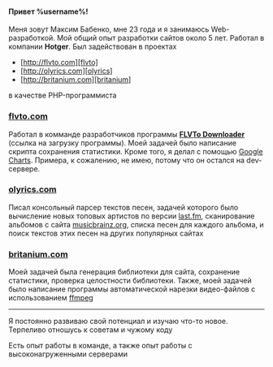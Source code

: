 #### Привет **%username%**!

Меня зовут Максим Бабенко, мне 23 года и я занимаюсь Web-разработкой. Мой общий опыт разработки сайтов около 5 лет.
Работал в компании **Hotger**.
Был задействован в проектах

*   [http://flvto.com][flvto]
*   [http://olyrics.com][olyrics]
*   [http://britanium.com][britanium]

в качестве PHP-программиста

### [flvto.com][flvto]

Работал в комманде разработчиков программы [**FLVTo Downloader**][fvtd] (ссылка на загрузку программы).
Моей задачей было написание скрипта сохранения статистики. Кроме того, я делал с помощью [Google Charts][gch].
Примера, к сожалению, не имею, потому что он остался на dev-сервере.


### [olyrics.com][olyrics]

Писал консольный парсер текстов песен, задачей которого было вычисление новых топовых артистов по версии [last.fm][last],
сканирование альбомов с сайта [musicbrainz.org][mb], списка песен для каждого альбома, и поиск текстов этих песен
на других популярных сайтах

### [britanium.com][britanium]

Моей задачей была генерация библиотеки для сайта, сохранение статистики, проверка целостности библиотеки.
Также, моей задачей было написание программы автоматической нарезки видео-файлов с использованием [ffmpeg][ffmpg]

- - -

Я постоянно развиваю свой потенциал и изучаю что-то новое. Терпеливо отношусь к советам и чужому коду

Есть опыт работы в команде, а также опыт работы с высоконагруженными серверами

[vk]: <http://vk.com/max.babenko> "Бабенко Максим"
[flvto]: <http://flvto.com>
[olyrics]: <http://olyrics.com>
[britanium]: <http://britanium.com>
[last]: <http://last.fm> "Last.FM"
[mb]: <http://musicbrainz.org/> "Musicbrainz"
[gch]: <https://developers.google.com/chart/> "Google Charts Library"
[ffmpg]: <http://ffmpeg.org/> "FFMPEG"
[fvtd]: <http://www.flvto.com/facebook/index/id/8/> "FLVTO DOWNLOADER"
